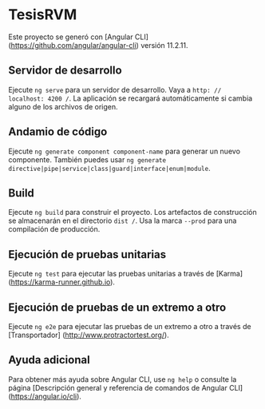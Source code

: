 # TesisRVM

Este proyecto se generó con [Angular CLI] (https://github.com/angular/angular-cli) versión 11.2.11.

## Servidor de desarrollo

Ejecute `ng serve` para un servidor de desarrollo. Vaya a `http: // localhost: 4200 /`. La aplicación se recargará automáticamente si cambia alguno de los archivos de origen.

## Andamio de código

Ejecute `ng generate component component-name` para generar un nuevo componente. También puedes usar `ng generate directive|pipe|service|class|guard|interface|enum|module`.

## Build

Ejecute `ng build` para construir el proyecto. Los artefactos de construcción se almacenarán en el directorio `dist /`. Usa la marca `--prod` para una compilación de producción.

## Ejecución de pruebas unitarias

Ejecute `ng test` para ejecutar las pruebas unitarias a través de [Karma] (https://karma-runner.github.io).

## Ejecución de pruebas de un extremo a otro

Ejecute `ng e2e` para ejecutar las pruebas de un extremo a otro a través de [Transportador] (http://www.protractortest.org/).

## Ayuda adicional

Para obtener más ayuda sobre Angular CLI, use `ng help` o consulte la página [Descripción general y referencia de comandos de Angular CLI] (https://angular.io/cli).
